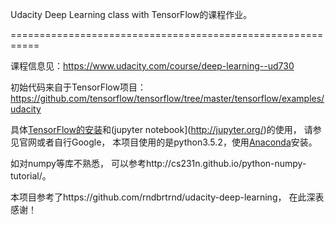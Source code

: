Udacity Deep Learning class with TensorFlow的课程作业。

===========================================================

课程信息见：https://www.udacity.com/course/deep-learning--ud730

初始代码来自于TensorFlow项目：https://github.com/tensorflow/tensorflow/tree/master/tensorflow/examples/udacity

具体[TensorFlow的安装](https://www.tensorflow.org/install/)和(jupyter notebook](http://jupyter.org/)的使用， 请参见官网或者自行Google， 本项目使用的是python3.5.2，使用[Anaconda](https://www.continuum.io/)安装。

如对numpy等库不熟悉， 可以参考http://cs231n.github.io/python-numpy-tutorial/。

本项目参考了https://github.com/rndbrtrnd/udacity-deep-learning， 在此深表感谢！